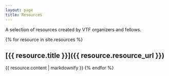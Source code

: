 ```yaml
---
layout: page
title: Resources
---
```

A selection of resources created by VTF organizers and fellows.

{% for resource in site.resources %}
## [{{ resource.title }}]({{ resource.resource_url }})
{{ resource.content | markdownify }}
{% endfor %}

